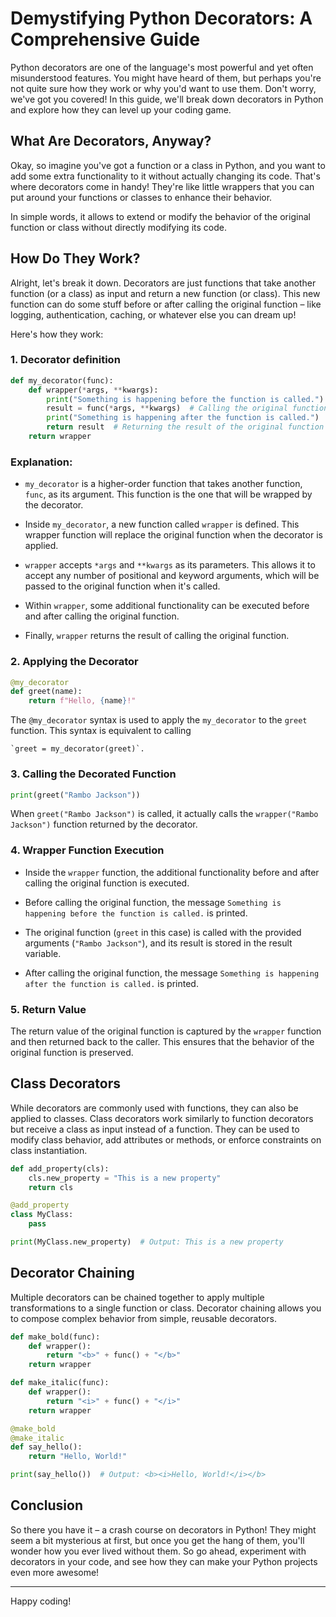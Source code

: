# Demystifying Python Decorators: A Comprehensive Guide

Python decorators are one of the language's most powerful and yet often misunderstood features. You might have heard of them, but perhaps you're not quite sure how they work or why you'd want to use them. Don't worry, we've got you covered! In this guide, we'll break down decorators in Python and explore how they can level up your coding game.

## What Are Decorators, Anyway?

Okay, so imagine you've got a function or a class in Python, and you want to add some extra functionality to it without actually changing its code. That's where decorators come in handy! They're like little wrappers that you can put around your functions or classes to enhance their behavior.

In simple words, it allows to extend or modify the behavior of the original function or class without directly modifying its code.

## How Do They Work?

Alright, let's break it down. Decorators are just functions that take another function (or a class) as input and return a new function (or class). This new function can do some stuff before or after calling the original function – like logging, authentication, caching, or whatever else you can dream up!

Here's how they work:
### 1. Decorator definition

```python
def my_decorator(func):
    def wrapper(*args, **kwargs):
        print("Something is happening before the function is called.")
        result = func(*args, **kwargs)  # Calling the original function with arguments
        print("Something is happening after the function is called.")
        return result  # Returning the result of the original function
    return wrapper
```
### Explanation:
- `my_decorator` is a higher-order function that takes another function, `func`, as its argument. This function is the one that will be wrapped by the decorator.
- Inside `my_decorator`, a new function called `wrapper` is defined. This wrapper function will replace the original function when the decorator is applied.

- `wrapper` accepts `*args` and `**kwargs` as its parameters. This allows it to accept any number of positional and keyword arguments, which will be passed to the original function when it's called.

- Within  `wrapper`, some additional functionality can be executed before and after calling the original function.

- Finally, `wrapper` returns the result of calling the original function.


### 2. Applying the Decorator
```python
@my_decorator
def greet(name):
    return f"Hello, {name}!"
```
The `@my_decorator` syntax is used to apply the `my_decorator` to the `greet` function. This syntax is equivalent to calling 

    `greet = my_decorator(greet)`.

### 3. Calling the Decorated Function
```python
print(greet("Rambo Jackson"))
```

When `greet("Rambo Jackson")` is called, it actually calls the `wrapper("Rambo Jackson")` function returned by the decorator.

### 4. Wrapper Function Execution
- Inside the `wrapper` function, the additional functionality before and after calling the original function is executed.

- Before calling the original function, the message `Something is happening before the function is called.` is printed.

- The original function (`greet` in this case) is called with the provided arguments (`"Rambo Jackson"`), and its result is stored in the result variable.

- After calling the original function, the message `Something is happening after the function is called.` is printed.

### 5. Return Value

The return value of the original function is captured by the `wrapper` function and then returned back to the caller. This ensures that the behavior of the original function is preserved.

## Class Decorators
While decorators are commonly used with functions, they can also be applied to classes. Class decorators work similarly to function decorators but receive a class as input instead of a function. They can be used to modify class behavior, add attributes or methods, or enforce constraints on class instantiation.
```python
def add_property(cls):
    cls.new_property = "This is a new property"
    return cls

@add_property
class MyClass:
    pass

print(MyClass.new_property)  # Output: This is a new property
```
## Decorator Chaining
Multiple decorators can be chained together to apply multiple transformations to a single function or class. Decorator chaining allows you to compose complex behavior from simple, reusable decorators.

```python 
def make_bold(func):
    def wrapper():
        return "<b>" + func() + "</b>"
    return wrapper

def make_italic(func):
    def wrapper():
        return "<i>" + func() + "</i>"
    return wrapper

@make_bold
@make_italic
def say_hello():
    return "Hello, World!"

print(say_hello())  # Output: <b><i>Hello, World!</i></b>
```
## Conclusion

So there you have it – a crash course on decorators in Python! They might seem a bit mysterious at first, but once you get the hang of them, you'll wonder how you ever lived without them. So go ahead, experiment with decorators in your code, and see how they can make your Python projects even more awesome!

--- 
Happy coding!